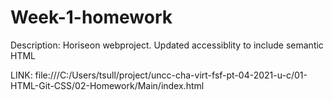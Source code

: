 # Week-1-homework

Description: Horiseon webproject. Updated accessiblity to include semantic HTML 

LINK: file:///C:/Users/tsull/project/uncc-cha-virt-fsf-pt-04-2021-u-c/01-HTML-Git-CSS/02-Homework/Main/index.html